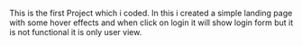 This is the first Project which i coded. In this i created a simple landing page with some hover effects and when click on login it will show login form but it is not functional it is only user view.
